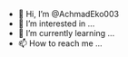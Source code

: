 - 👋 Hi, I’m @AchmadEko003
- 👀 I’m interested in ...
- 🌱 I’m currently learning ...
- 📫 How to reach me ...

<!---
AchmadEko003/AchmadEko003 is a ✨ special ✨ repository because its `README.md` (this file) appears on your GitHub profile.
You can click the Preview link to take a look at your changes.
--->
